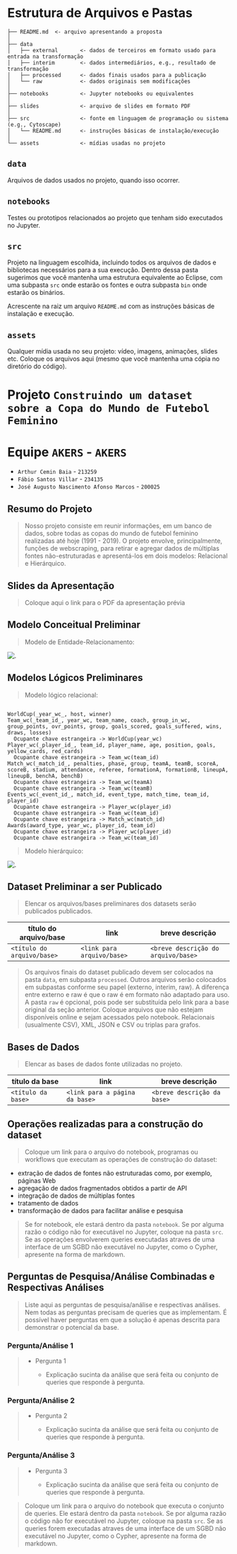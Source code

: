 # Estrutura de Arquivos e Pastas

~~~
├── README.md  <- arquivo apresentando a proposta
│
├── data
│   ├── external       <- dados de terceiros em formato usado para entrada na transformação
│   ├── interim        <- dados intermediários, e.g., resultado de transformação
│   ├── processed      <- dados finais usados para a publicação
│   └── raw            <- dados originais sem modificações
│
├── notebooks          <- Jupyter notebooks ou equivalentes
│
├── slides             <- arquivo de slides em formato PDF
│
├── src                <- fonte em linguagem de programação ou sistema (e.g., Cytoscape)
│   └── README.md      <- instruções básicas de instalação/execução
│
└── assets             <- mídias usadas no projeto
~~~

## `data`

Arquivos de dados usados no projeto, quando isso ocorrer.

## `notebooks`

Testes ou prototipos relacionados ao projeto que tenham sido executados no Jupyter.

## `src`

Projeto na linguagem escolhida, incluindo todos os arquivos de dados e bibliotecas necessários para a sua execução. Dentro dessa pasta sugerimos que você mantenha uma estrutura equivalente ao Eclipse, com uma subpasta `src` onde estarão os fontes e outra subpasta `bin` onde estarão os binários.

 Acrescente na raiz um arquivo `README.md` com as instruções básicas de instalação e execução.

## `assets`

Qualquer mídia usada no seu projeto: vídeo, imagens, animações, slides etc. Coloque os arquivos aqui (mesmo que você mantenha uma cópia no diretório do código).

# Projeto `Construindo um dataset sobre a Copa do Mundo de Futebol Feminino`

# Equipe `AKERS` - `AKERS`

* `Arthur Cemin Baia` - `213259`
* `Fábio Santos Villar` - `234135`
* `José Augusto Nascimento Afonso Marcos` - `200025`

## Resumo do Projeto
> Nosso projeto consiste em reunir informações, em um banco de dados, sobre todas as copas do mundo de futebol feminino realizadas até hoje (1991 - 2019). O projeto envolve, principalmente, funções de webscraping, para retirar e agregar dados de múltiplas fontes não-estruturadas e apresentá-los em dois modelos: Relacional e Hierárquico.

## Slides da Apresentação
> Coloque aqui o link para o PDF da apresentação prévia

## Modelo Conceitual Preliminar

> Modelo de Entidade-Relacionamento:

![.](assets/previa_er.png)

## Modelos Lógicos Preliminares

> Modelo lógico relacional:

~~~

WorldCup(_year_wc_, host, winner)
Team_wc(_team_id_, year_wc, team_name, coach, group_in_wc, group_points, ovr_points, group, goals_scored, goals_suffered, wins, draws, losses)
  Ocupante chave estrangeira -> WorldCup(year_wc)
Player_wc(_player_id_, team_id, player_name, age, position, goals, yellow_cards, red_cards)
  Ocupante chave estrangeira -> Team_wc(team_id)
Match_wc(_match_id_, penalties, phase, group, teamA, teamB, scoreA, scoreB, stadium, attendance, referee, formationA, formationB, lineupA, lineupB, benchA, benchB)
  Ocupante chave estrangeira -> Team_wc(teamA)
  Ocupante chave estrangeira -> Team_wc(teamB)
Events_wc(_event_id_, match_id, event_type, match_time, team_id, player_id)
  Ocupante chave estrangeira -> Player_wc(player_id)
  Ocupante chave estrangeira -> Team_wc(team_id)
  Ocupante chave estrangeira -> Match_wc(match_id)
Awards(award_type, year_wc, player_id, team_id)
  Ocupante chave estrangeira -> Player_wc(player_id)
  Ocupante chave estrangeira -> Team_wc(team_id)

~~~

> Modelo hierárquico:

![.](assets/previa_hierarquico.png)

## Dataset Preliminar a ser Publicado
> Elencar os arquivos/bases preliminares dos datasets serão publicados publicados.

título do arquivo/base | link | breve descrição
----- | ----- | -----
`<título do arquivo/base>` | `<link para arquivo/base>` | `<breve descrição do arquivo/base>`

> Os arquivos finais do dataset publicado devem ser colocados na pasta `data`, em subpasta `processed`. Outros arquivos serão colocados em subpastas conforme seu papel (externo, interim, raw). A diferença entre externo e raw é que o raw é em formato não adaptado para uso. A pasta `raw` é opcional, pois pode ser substituída pelo link para a base original da seção anterior.
> Coloque arquivos que não estejam disponíveis online e sejam acessados pelo notebook. Relacionais (usualmente CSV), XML, JSON e CSV ou triplas para grafos.

## Bases de Dados
> Elencar as bases de dados fonte utilizadas no projeto.

título da base | link | breve descrição
----- | ----- | -----
`<título da base>` | `<link para a página da base>` | `<breve descrição da base>`

## Operações realizadas para a construção do dataset

> Coloque um link para o arquivo do notebook, programas ou workflows que executam as operações de construção do dataset:
* extração de dados de fontes não estruturadas como, por exemplo, páginas Web
* agregação de dados fragmentados obtidos a partir de API
* integração de dados de múltiplas fontes
* tratamento de dados
* transformação de dados para facilitar análise e pesquisa

> Se for notebook, ele estará dentro da pasta `notebook`. Se por alguma razão o código não for executável no Jupyter, coloque na pasta `src`. Se as operações envolverem queries executadas atraves de uma interface de um SGBD não executável no Jupyter, como o Cypher, apresente na forma de markdown.

## Perguntas de Pesquisa/Análise Combinadas e Respectivas Análises

> Liste aqui as perguntas de pesquisa/análise e respectivas análises.
> Nem todas as perguntas precisam de queries que as implementam.
> É possível haver perguntas em que a solução é apenas descrita para
> demonstrar o potencial da base.
>
### Pergunta/Análise 1
> * Pergunta 1
>   
>   * Explicação sucinta da análise que será feita ou conjunto de queries que
>     responde à pergunta.

### Pergunta/Análise 2
> * Pergunta 2
>   
>   * Explicação sucinta da análise que será feita ou conjunto de queries que
>     responde à pergunta.

### Pergunta/Análise 3
> * Pergunta 3
>   
>   * Explicação sucinta da análise que será feita ou conjunto de queries que
>     responde à pergunta.

> Coloque um link para o arquivo do notebook que executa o conjunto de queries. Ele estará dentro da pasta `notebook`. Se por alguma razão o código não for executável no Jupyter, coloque na pasta `src`. Se as queries forem executadas atraves de uma interface de um SGBD não executável no Jupyter, como o Cypher, apresente na forma de markdown.
